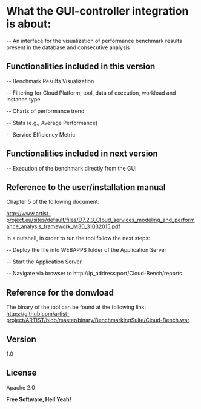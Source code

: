 What the GUI-controller integration is about:
==================

-- An interface for the visualization of performance benchmark results present in the database and consecutive analysis
 	

Functionalities included in this version
----

-- Benchmark Results Visualization

-- Filtering for Cloud Platform, tool, data of execution, workload and instance type

-- Charts of performance trend

-- Stats (e.g., Average Performance)

-- Service Efficiency Metric


Functionalities included in next version
----

-- Execution of the benchmark directly from the GUI


Reference to the user/installation manual
----
Chapter 5 of the following document:

http://www.artist-project.eu/sites/default/files/D7.2.3_Cloud_services_modeling_and_performance_analysis_framework_M30_31032015.pdf

In a nutshell, in order to run the tool follow the next steps:

-- Deploy the file into WEBAPPS folder of the Application Server

-- Start the Application Server

-- Navigate via browser to http://ip_address:port/Cloud-Bench/reports


Reference for the donwload
----
The binary of the tool can be found at the following link:
https://github.com/artist-project/ARTIST/blob/master/binary/BenchmarkingSuite/Cloud-Bench.war

Version
----

1.0

License
----

Apache 2.0


**Free Software, Hell Yeah!**





